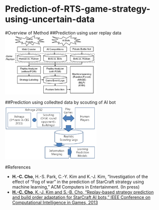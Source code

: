# Prediction-of-RTS-game-strategy-using-uncertain-data

#Overview of Method
##Prediction using user replay data
<img src="https://github.com/chc2212/Prediction-of-RTS-game-strategy-using-uncertain-data/blob/master/pic0.png" width="300">

##Prediction using colledted data by scouting of AI bot
<img src="https://github.com/chc2212/Prediction-of-RTS-game-strategy-using-uncertain-data/blob/master/pic1.png" width="300" >

#References
* **H.-C. Cho**, H.-S. Park, C.-Y. Kim and K.-J. Kim, “Investigation of the effect of “Fog of war” in the prediction of StarCraft strategy using machine learning,” ACM Computers in Entertainment. (In press)
* [**H.-C. Cho**, K.-J. Kim and S.-B. Cho, “Replay-based strategy prediction and build order adaptation for StarCraft AI bots,” IEEE Conference on Computational Intelligence in Games, 2013](http://cilab.sejong.ac.kr/home/lib/exe/fetch.php?media=public:paper:cig_2013.pdf)
